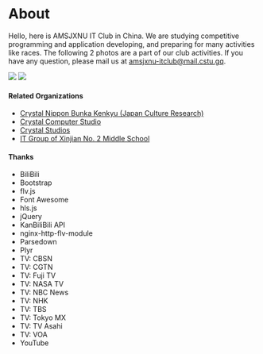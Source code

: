 # About

Hello, here is AMSJXNU IT Club in China. We are studying competitive programming and application developing, and preparing for many activities like races. The following 2 photos are a part of our club activities. If you have any question, please mail us at amsjxnu-itclub@mail.cstu.gq.

<img src="/img/about/about/1" class="img-thumbnail img-fluid col-md-5 p-1 rounded mx-auto">
<img src="/img/about/about/2" class="img-thumbnail img-fluid col-md-5 p-1 rounded mx-auto">

<div class="mt-3"></div>

#### Related Organizations
- [Crystal Nippon Bunka Kenkyu (Japan Culture Research)](https://cnk.cstu.gq)
- [Crystal Computer Studio](https://ccs.cstu.gq)
- [Crystal Studios](https://www.cstu.gq)
- [IT Group of Xinjian No. 2 Middle School](http://116.62.200.125/)

#### Thanks
- BiliBili
- Bootstrap
- flv.js
- Font Awesome
- hls.js
- jQuery
- KanBiliBili API
- nginx-http-flv-module
- Parsedown
- Plyr
- TV: CBSN
- TV: CGTN
- TV: Fuji TV
- TV: NASA TV
- TV: NBC News
- TV: NHK
- TV: TBS
- TV: Tokyo MX
- TV: TV Asahi
- TV: VOA
- YouTube